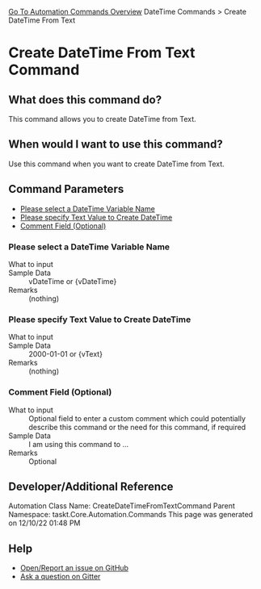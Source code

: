 <!--TITLE: Create DateTime From Text Command -->
<!-- SUBTITLE: a command in the DateTime Commands group. -->
[Go To Automation Commands Overview](/automation-commands.md)
DateTime Commands &gt; Create DateTime From Text


# Create DateTime From Text Command


## What does this command do?
This command allows you to create DateTime from Text.


## When would I want to use this command?
Use this command when you want to create DateTime from Text.


## Command Parameters
- [Please select a DateTime Variable Name](#param_0)
- [Please specify Text Value to Create DateTime](#param_1)
- [Comment Field (Optional)](#param_2)


<a id="param_0"></a>
### Please select a DateTime Variable Name


<dl>
<dt>What to input</dt><dd></dd>
<dt>Sample Data</dt><dd>vDateTime or {vDateTime}</dd>
<dt>Remarks</dt><dd>(nothing)</dd>
</dl>




<a id="param_1"></a>
### Please specify Text Value to Create DateTime


<dl>
<dt>What to input</dt><dd></dd>
<dt>Sample Data</dt><dd>2000-01-01 or {vText}</dd>
<dt>Remarks</dt><dd>(nothing)</dd>
</dl>




<a id="param_2"></a>
### Comment Field (Optional)


<dl>
<dt>What to input</dt><dd>Optional field to enter a custom comment which could potentially describe this command or the need for this command, if required</dd>
<dt>Sample Data</dt><dd>I am using this command to ...</dd>
<dt>Remarks</dt><dd>Optional</dd>
</dl>




## Developer/Additional Reference
Automation Class Name: CreateDateTimeFromTextCommand
Parent Namespace: taskt.Core.Automation.Commands
This page was generated on 12/10/22 01:48 PM


## Help
- [Open/Report an issue on GitHub](https://github.com/rcktrncn/taskt/issues/new)
- [Ask a question on Gitter](https://gitter.im/taskt-rpa/Lobby)
